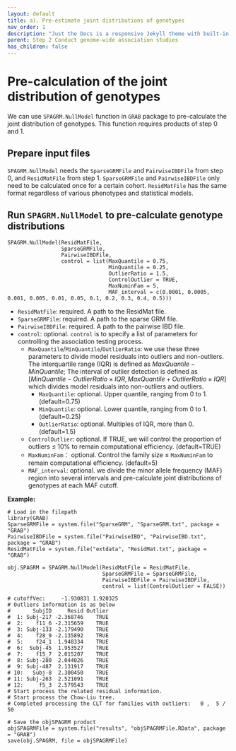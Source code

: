 ```yaml
---
layout: default
title: a). Pre-estimate joint distributions of genotypes
nav_order: 1
description: "Just the Docs is a responsive Jekyll theme with built-in search that is easily customizable and hosted on GitHub Pages."
parent: Step 2 Conduct genome-wide association studies
has_children: false
---
```


<head>
    <script src="https://cdn.mathjax.org/mathjax/latest/MathJax.js?config=TeX-AMS-MML_HTMLorMML" type="text/javascript"></script>
    <script type="text/x-mathjax-config">
        MathJax.Hub.Config({
            tex2jax: {
            skipTags: ['script', 'noscript', 'style', 'textarea', 'pre'],
            inlineMath: [['$','$']]
            }
        });
    </script>
</head>

# Pre-calculation of the joint distribution of genotypes

We can use `SPAGRM.NullModel` function in `GRAB` package to pre-calculate the joint distribution of genotypes. This function requires products of step 0 and 1.

## Prepare input files

`SPAGRM.NullModel` needs the `SparseGRMFile` and `PairwiseIBDFile` from step 0, and `ResidMatFile` from step 1. `SparseGRMFile` and `PairwiseIBDFile` only need to be calculated once for a certain cohort. `ResidMatFile` has the same format regardless of various phenotypes and statistical models.

## Run `SPAGRM.NullModel` to pre-calculate genotype distributions

```
SPAGRM.NullModel(ResidMatFile,
                 SparseGRMFile,
                 PairwiseIBDFile,
                 control = list(MaxQuantile = 0.75,
                                MinQuantile = 0.25,
                                OutlierRatio = 1.5,
                                ControlOutlier = TRUE,
                                MaxNuminFam = 5,
                                MAF_interval = c(0.0001, 0.0005, 0.001, 0.005, 0.01, 0.05, 0.1, 0.2, 0.3, 0.4, 0.5)))
```

- `ResidMatFile`: required. A path to the ResidMat file.
- `SparseGRMFile`: required. A path to the sparse GRM file.
- `PairwiseIBDFile`: required. A path to the pairwise IBD file.
- `control`: optional. `control` is to specify a list of parameters for controlling the association testing process.
  - `MaxQuantile`/`MinQuantile`/`OutlierRatio`: we use these three parameters to divide model residuals into outliers and non-outliers. The interquartile range (IQR) is defined as $MaxQuantile - MinQuantile$; The interval of outlier detection is defined as $[MinQuantile - OutlierRatio \times IQR, MaxQuantile + OutlierRatio \times IQR]$ which divides model residuals into non-outliers and outliers.
    - `MaxQuantile`: optional. Upper quantile, ranging from 0 to 1. (default=0.75)
    - `MinQuantile`: optional. Lower quantile, ranging from 0 to 1. (default=0.25)
    - `OutlierRatio`: optional. Multiples of IQR, more than 0. (default=1.5)
  - `ControlOutlier`: optional. If TRUE, we will control the proportion of outliers $\leq$ 10% to remain computational efficiency. (default=TRUE)
  - `MaxNuminFam`： optional. Control the family size $\leq$ `MaxNuminFam` to remain computational efficiency. (default=5)
  - `MAF_interval`: optional. we divide the minor allele frequency (MAF) region into several intervals and pre-calculate joint distributions of genotypes at each MAF cutoff.

**Example:**

```
# Load in the filepath
library(GRAB)
SparseGRMFile = system.file("SparseGRM", "SparseGRM.txt", package = "GRAB")
PairwiseIBDFile = system.file("PairwiseIBD", "PairwiseIBD.txt", package = "GRAB")
ResidMatFile = system.file("extdata", "ResidMat.txt", package = "GRAB")
```

```
obj.SPAGRM = SPAGRM.NullModel(ResidMatFile = ResidMatFile, 
                              SparseGRMFile = SparseGRMFile, 
                              PairwiseIBDFile = PairwiseIBDFile,
                              control = list(ControlOutlier = FALSE))

# cutoffVec:	 -1.930831 1.920325 
# Outliers information is as below
#       SubjID     Resid Outlier
#  1: Subj-217 -2.368746    TRUE
#  2:    f11_6 -2.315659    TRUE
#  3: Subj-133 -2.179490    TRUE
#  4:    f28_9 -2.135892    TRUE
#  5:    f24_1  1.948334    TRUE
#  6:  Subj-45  1.953527    TRUE
#  7:    f15_7  2.015207    TRUE
#  8: Subj-280  2.044026    TRUE
#  9: Subj-487  2.131917    TRUE
# 10:   Subj-8  2.300450    TRUE
# 11: Subj-263  2.521091    TRUE
# 12:     f5_3  2.579543    TRUE
# Start process the related residual information.
# Start process the Chow-Liu tree.
# Completed processing the CLT for families with outliers:	 0 ,  5 / 50 
```

```
# Save the objSPAGRM product
objSPAGRMFile = system.file("results", "objSPAGRMFile.RData", package = "GRAB")
save(obj.SPAGRM, file = objSPAGRMFile)
```